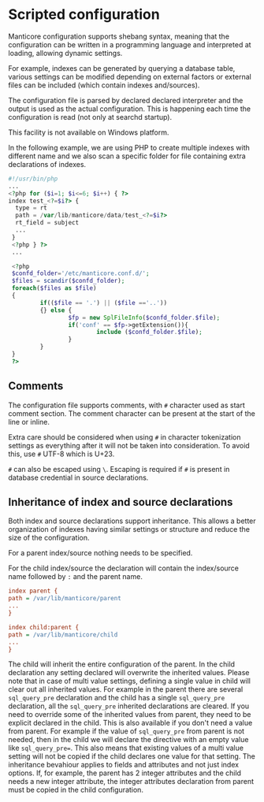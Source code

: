 # Scripted configuration

Manticore configuration supports shebang syntax, meaning that the configuration can be written in a programming language and interpreted at loading, allowing dynamic settings.

For example, indexes can be generated by querying a database table, various settings can be modified depending on external factors or external files can be included (which contain indexes and/sources).

The configuration file is parsed by declared declared interpreter and the output is used as the actual configuration. This is happening each time the configuration is read (not only at searchd startup).

This facility is not available on Windows platform.

In the following example, we are using PHP to create multiple indexes with different name and we also scan a specific folder for file containing extra declarations of indexes.

```php
#!/usr/bin/php
...
<?php for ($i=1; $i<=6; $i++) { ?>
index test_<?=$i?> {
  type = rt
  path = /var/lib/manticore/data/test_<?=$i?>
  rt_field = subject
  ...
 }
 <?php } ?>
 ...

 <?php
 $confd_folder='/etc/manticore.conf.d/';
 $files = scandir($confd_folder);
 foreach($files as $file)
 {
         if(($file == '.') || ($file =='..'))
         {} else {
                 $fp = new SplFileInfo($confd_folder.$file);
                 if('conf' == $fp->getExtension()){
                         include ($confd_folder.$file);
                 }
         }
 }
 ?>
```

## Comments

The configuration file supports comments, with `#` character used as start comment section. The comment character can be present at the start of the line or inline.

Extra care should be considered when using `#` in character tokenization settings as everything after it will not be taken into consideration. To avoid this, use `#` UTF-8 which is U+23.

`#` can also be escaped using `\`. Escaping is required if `#` is present in database credential in source declarations.

## Inheritance of index and source declarations

Both index and source declarations support inheritance. This allows a better organization of indexes having similar settings or structure and reduce the size of the configuration.

For a parent index/source nothing needs to be specified.

For the child index/source the declaration will contain the index/source name followed by `:` and the parent name.

```ini
index parent {
path = /var/lib/manticore/parent
...
}

index child:parent {
path = /var/lib/manticore/child
...
}
```

The child will inherit the entire configuration of the parent. In the child declaration any setting declared will overwrite the inherited values. Please note that in case of multi value settings, defining a single value in child will clear out all inherited values. For example in the parent there are several `sql_query_pre` declaration and the child has a single `sql_query_pre` declaration, all the `sql_query_pre` inherited declarations are cleared. If you need to override some of the inherited values from parent, they need to be explicit declared in the child. This is also available if you don't need a value from parent. For example if the value of `sql_query_pre` from parent is not needed, then in the child we will declare the directive with an empty value like `sql_query_pre=`. This also means that existing values of a multi value setting will not be copied if the child declares one value for that setting. The inheritance bevahiour applies to fields and attributes and not just index options. If, for example, the parent has 2 integer attributes and the child needs a new integer attribute, the integer attributes declaration from parent must be copied in the child configuration.
